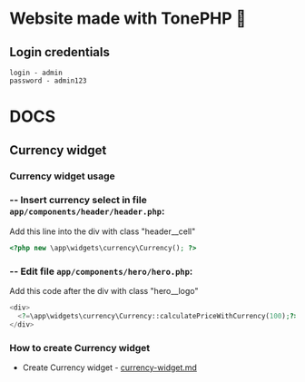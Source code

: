 # Website made with TonePHP 👋

## Login credentials

```
login - admin
password - admin123
```

# DOCS

## Currency widget

### Currency widget usage

### -- Insert currency select in file `app/components/header/header.php`:

Add this line into the div with class "header__cell"
```php
<?php new \app\widgets\currency\Currency(); ?>
```
### -- Edit file `app/components/hero/hero.php`:

Add this code after the div with class "hero__logo"
```php
<div>
  <?=\app\widgets\currency\Currency::calculatePriceWithCurrency(100);?>
</div>
```


### How to create Currency widget

* Create Currency widget - [currency-widget.md](core/docs/currency-widget.md)
